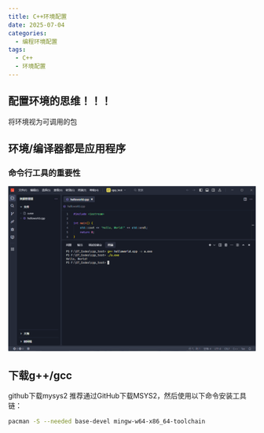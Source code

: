 ```yaml
---
title: C++环境配置
date: 2025-07-04
categories:
  - 编程环境配置
tags:
  - C++
  - 环境配置
---
```



## 配置环境的思维！！！
将环境视为可调用的包

## 环境/编译器都是应用程序

### 命令行工具的重要性
![image](./example.png)

## 下载g++/gcc
github下载mysys2
推荐通过GitHub下载MSYS2，然后使用以下命令安装工具链：

```bash
pacman -S --needed base-devel mingw-w64-x86_64-toolchain
```

